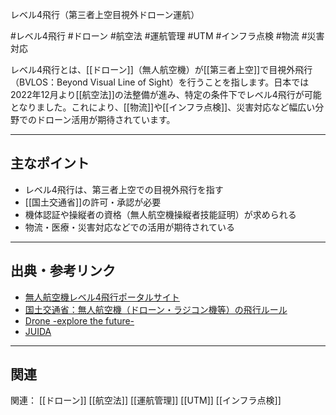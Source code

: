 レベル4飛行（第三者上空目視外ドローン運航）

#レベル4飛行 #ドローン #航空法 #運航管理 #UTM #インフラ点検 #物流 #災害対応

レベル4飛行とは、[[ドローン]]（無人航空機）が[[第三者上空]]で目視外飛行（BVLOS：Beyond Visual Line of Sight）を行うことを指します。日本では2022年12月より[[航空法]]の法整備が進み、特定の条件下でレベル4飛行が可能となりました。これにより、[[物流]]や[[インフラ点検]]、災害対応など幅広い分野でのドローン活用が期待されています。

---

## 主なポイント

- レベル4飛行は、第三者上空での目視外飛行を指す
- [[国土交通省]]の許可・承認が必要
- 機体認証や操縦者の資格（無人航空機操縦者技能証明）が求められる
- 物流・医療・災害対応などでの活用が期待されている

---

## 出典・参考リンク

- [無人航空機レベル4飛行ポータルサイト](https://www.mlit.go.jp/koku/level4/)
- [国土交通省：無人航空機（ドローン・ラジコン機等）の飛行ルール](https://www.mlit.go.jp/koku/koku_tk10_000003.html)
- [Drone -explore the future-](https://www.drone.jp/)
- [JUIDA](https://uas-japan.org/)

---

## 関連

関連：
[[ドローン]] [[航空法]] [[運航管理]] [[UTM]] [[インフラ点検]]

